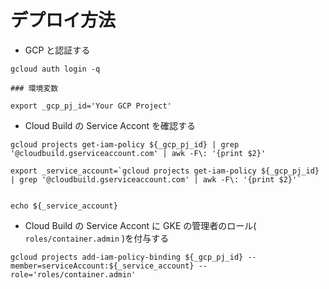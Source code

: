 # デプロイ方法

+ GCP と認証する

```
gcloud auth login -q
```

```
### 環境変数

export _gcp_pj_id='Your GCP Project'
```

+ Cloud Build の Service Accont を確認する

```
gcloud projects get-iam-policy ${_gcp_pj_id} | grep '@cloudbuild.gserviceaccount.com' | awk -F\: '{print $2}'
```
```
export _service_account=`gcloud projects get-iam-policy ${_gcp_pj_id} | grep '@cloudbuild.gserviceaccount.com' | awk -F\: '{print $2}'`


echo ${_service_account}
```

+ Cloud Build の Service Accont に GKE の管理者のロール( `roles/container.admin` )を付与する

```
gcloud projects add-iam-policy-binding ${_gcp_pj_id} --member=serviceAccount:${_service_account} --role='roles/container.admin'
```

